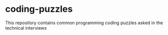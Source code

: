 # coding-puzzles
This repository contains common programming coding puzzles asked in the technical interviews
